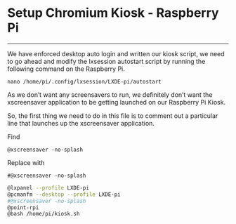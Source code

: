 # Setup Chromium Kiosk - Raspberry Pi

---

We have enforced desktop auto login and written our kiosk script, we need to go ahead and modify the lxsession autostart script by running the following command on the Raspberry Pi.

`nano /home/pi/.config/lxsession/LXDE-pi/autostart`

As we don’t want any screensavers to run, we definitely don’t want the xscreensaver application to be getting launched on our Raspberry Pi Kiosk.

So, the first thing we need to do in this file is to comment out a particular line that launches up the xscreensaver application.

Find

`@xscreensaver -no-splash`

Replace with

`#@xscreensaver -no-splash`

```bash
@lxpanel --profile LXDE-pi
@pcmanfm --desktop --profile LXDE-pi
#@xscreensaver -no-splash
@point-rpi
@bash /home/pi/kiosk.sh
```